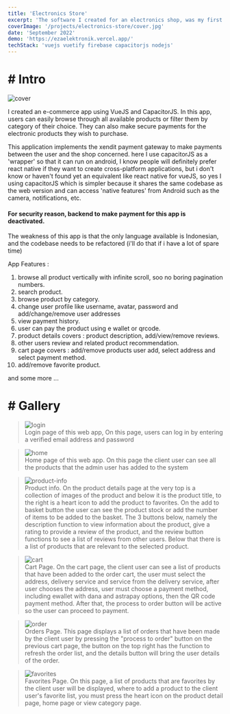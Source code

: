 ```yaml
---
title: 'Electronics Store'
excerpt: 'The software I created for an electronics shop, was my first project using payment gateway'
coverImage: '/projects/electronics-store/cover.jpg'
date: 'September 2022'
demo: 'https://ezaelektronik.vercel.app/'
techStack: 'vuejs vuetify firebase capacitorjs nodejs'
---
```

# # Intro

![cover](/projects/electronics-store/cover.jpg)

I created an e-commerce app using VueJS and CapacitorJS. In this app, users can easily browse through all available products or filter them by category of their choice. They can also make secure payments for the electronic products they wish to purchase.

This application implements the xendit payment gateway to make payments between the user and the shop concerned. here I use capacitorJS as a 'wrapper' so that it can run on android, I know people will definitely prefer react native if they want to create cross-platform applications, but i don't know or haven't found yet an equivalent like react native for vueJS, so yes I using capacitorJS which is simpler because it shares the same codebase as the web version and can access 'native features' from Android such as the camera, notifications, etc. 

#### For security reason, backend to make payment for this app is deactivated.

The weakness of this app is that the only language available is Indonesian, and the codebase needs to be refactored (i'll do that if i have a lot of spare time)

App Features :

1. browse all product vertically with infinite scroll, soo no boring pagination numbers.
2. search product.
3. browse product by category.
4. change user profile like username, avatar, password and add/change/remove user addresses
5. view payment history.
6. user can pay the product using e wallet or qrcode.
7. product details covers : product description, add/view/remove reviews. 
8. other users review and related product recommendation.
9. cart page covers : add/remove products user add, select address and select payment method.
10. add/remove favorite product.

and some more ...

# # Gallery

> ![login](/projects/electronics-store/landscape/login.png) \
> Login page of this web app, On this page, users can log in by entering a verified email address and password

> ![home](/projects/electronics-store/landscape/home.jpg) \
> Home page of this web app. On this page the client user can see all the products that the admin user has added to the system

> ![product-info](/projects//electronics-store//landscape/productInfo.jpg) \
> Product info. On the product details page at the very top is a collection of images of the product and below it is the product title, to the right is a heart icon to add the product to favorites. On the add to basket button the user can see the product stock or add the number of items to be added to the basket. The 3 buttons below, namely the description function to view information about the product, give a rating to provide a review of the product, and the review button functions to see a list of reviews from other users. Below that there is a list of products that are relevant to the selected product.

> ![cart](/projects/electronics-store/landscape/cart.png) \
> Cart Page. On the cart page, the client user can see a list of products that have been added to the order cart, the user must select the address, delivery service and service from the delivery service, after user chooses the address, user must choose a payment method, including ewallet with dana and astrapay options, then the QR code payment method. After that, the process to order button will be active so the user can proceed to payment.

> ![order](/projects/electronics-store/landscape/order.png) \
> Orders Page. This page displays a list of orders that have been made by the client user by pressing the "process to order" button on the previous cart page, the button on the top right has the function to refresh the order list, and the details button will bring the user details of the order. 

> ![favorites](/projects/electronics-store/landscape/favorite.png) \
> Favorites Page. On this page, a list of products that are favorites by the client user will be displayed, where to add a product to the client user's favorite list, you must press the heart icon on the product detail page, home page or view category page.